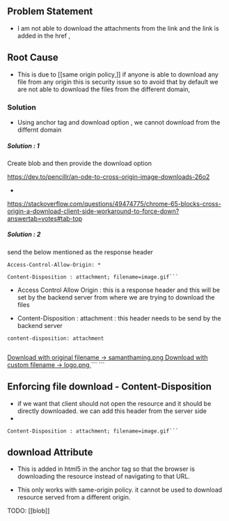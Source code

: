 ##  Problem Statement
- I am not able to download the attachments from the link and the link is added in the href , 

## Root Cause
- This is due to [[same origin policy,]] if anyone is able to download any file from any origin this is security issue so to avoid that by default we are not able to download the files from the different domain,

### Solution 
- Using anchor tag and download option , we cannot download from the differnt domain

##### Solution : 1
Create blob and then provide the download option


https://dev.to/pencillr/an-ode-to-cross-origin-image-downloads-26o2

- 
https://stackoverflow.com/questions/49474775/chrome-65-blocks-cross-origin-a-download-client-side-workaround-to-force-down?answertab=votes#tab-top


##### Solution :  2
send the below mentioned as the response header
```
Access-Control-Allow-Origin: *

Content-Disposition : attachment; filename=image.gif```
```


- Access Control Allow Origin : this is a response header and this will be set by the backend server from where we are trying to download the files

-  Content-Disposition : attachment : this header needs to be send by the backend server 


```
content-disposition: attachment
```




```
```
<a href="/samanthaming.png" download>
  Download with original filename -> samanthaming.png
</a>

<a href="/samanthaming.png" download="logo">
  Download with custom filename -> logo.png
</a>
```
```



## Enforcing file download - Content-Disposition
- if we want that client should not open the resource and it should be directly downloaded. we can add this header from the server side 
- 
```
Content-Disposition : attachment; filename=image.gif```
```



## download Attribute
- This is added in html5 in the anchor tag so that the browser is downloading the resource instead of navigating to that URL.

- This only works with same-origin policy. it cannot be used to download resource served from a different origin.


TODO:  [[blob]]










